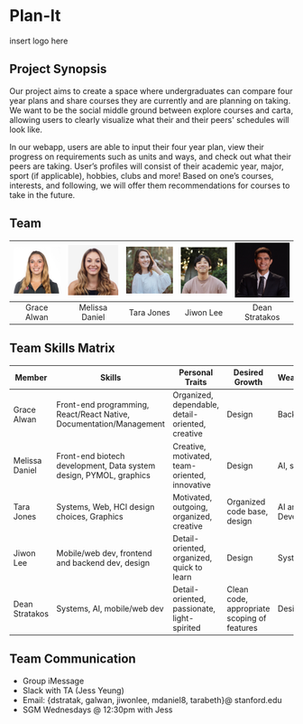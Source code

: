 # Plan-It
insert logo here

## Project Synopsis
  Our project aims to create a space where undergraduates can compare four year plans and share courses they are currently and are planning on taking. We want to be the social middle ground between explore courses and carta, allowing users to clearly visualize what their and their peers' schedules will look like. 

  In our webapp, users are able to input their four year plan, view their progress on requirements such as units and ways, and check out what their peers are taking. User’s profiles will consist of their academic year, major, sport (if applicable), hobbies, clubs and more! Based on one’s courses, interests, and following, we will offer them recommendations for courses to take in the future. 

## Team
| <img src=images/grace.JPG width=160/> | <img src=images/mel.jpeg width=160/> | <img src=images/tara.jpeg width=160/> | <img src=images/jiwon.jpeg width=160/> | <img src=images/dean.jpg width=160/> |
| :---: | :---: | :---: | :---: | :---: |
| Grace Alwan | Melissa Daniel | Tara Jones | Jiwon Lee | Dean Stratakos |

## Team Skills Matrix
| Member | Skills | Personal Traits | Desired Growth | Weaknesses |
| --- | --- | --- | --- | --- |
| Grace Alwan | Front-end programming, React/React Native, Documentation/Management | Organized, dependable, detail-oriented, creative | Design | Backend |
| Melissa Daniel | Front-end biotech development, Data system design, PYMOL, graphics | Creative, motivated, team-oriented, innovative | Design | AI, systems |
| Tara Jones | Systems, Web, HCI design choices, Graphics | Motivated, outgoing, organized, creative | Organized code base, design | AI and App Development |
| Jiwon Lee | Mobile/web dev, frontend and backend dev, design | Detail-oriented, organized, quick to learn | Design | Systems, AI |
| Dean Stratakos | Systems, AI, mobile/web dev | Detail-oriented, passionate, light-spirited | Clean code, appropriate scoping of features | Design |

## Team Communication
* Group iMessage
* Slack with TA (Jess Yeung)
* Email: {dstratak, galwan, jiwonlee, mdaniel8, tarabeth}@ stanford.edu
* SGM Wednesdays @ 12:30pm with Jess
